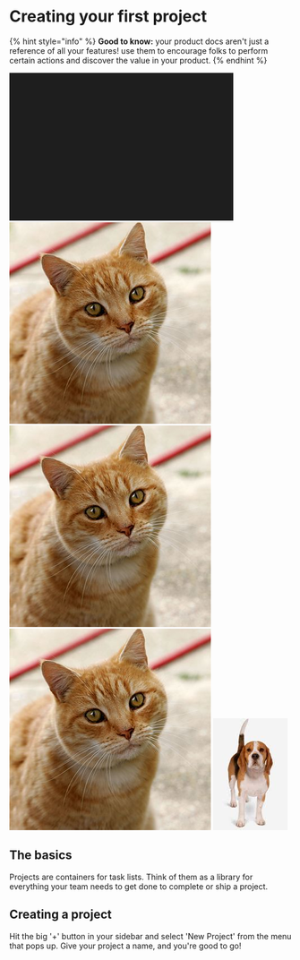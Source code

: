 # Creating your first project

{% hint style="info" %}
**Good to know:** your product docs aren't just a reference of all your features! use them to encourage folks to perform certain actions and discover the value in your product.
{% endhint %}

![](../.gitbook/assets/image.png)
![catdayo](../.gitbook/assets/cat.jpeg)
<img src="../.gitbook/assets/cat.jpeg">
![dog](/.gitbook/assets/cat.jpeg)
<img src="/.gitbook/assets/dog.jpeg">


## The basics

Projects are containers for task lists. Think of them as a library for everything your team needs to get done to complete or ship a project.

## Creating a project

Hit the big '+' button in your sidebar and select 'New Project' from the menu that pops up. Give your project a name, and you're good to go!
